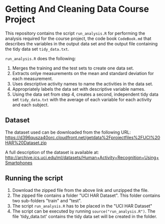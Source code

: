 # Getting And Cleaning Data Course Project

This repository contains the script `run_analysis.R` for performing the analysis required for the course project, the code book `CodeBook.md` that describes the variables in the output data set and the output file containing the tidy data set `tidy_data.txt`.

`run_analysis.R` does the following:
1. Merges the training and the test sets to create one data set.
2. Extracts onlye measurements on the mean and standard deviation for each measurement.
3. Uses descriptive activity names to name the activities in the data set.
4. Appropriately labels the data set with descriptive variable names.
5. Using the data set from step 4, creates a second, independent tidy data set `tidy_data.txt` with the average of each variable for each activity and each subject.

## Dataset

The dataset used can be downloaded from the following URL:
https://d396qusza40orc.cloudfront.net/getdata%2Fprojectfiles%2FUCI%20HAR%20Dataset.zip

A full description of the dataset is available at:
http://archive.ics.uci.edu/ml/datasets/Human+Activity+Recognition+Using+Smartphones

## Running the script 
1. Download the zipped file from the above link and unzipped the file.
2. The zipped file contains a folder "UCI HAR Dataset". This folder contains two sub-folders "train" and "test".
3. The script `run_analysis.R` has to be placed in the "UCI HAR Dataset"
4. The script can be executed by running `source("run_analysis.R")`. The file 'tidy_data.txt' contains the tidy data set will be created in the folder. 